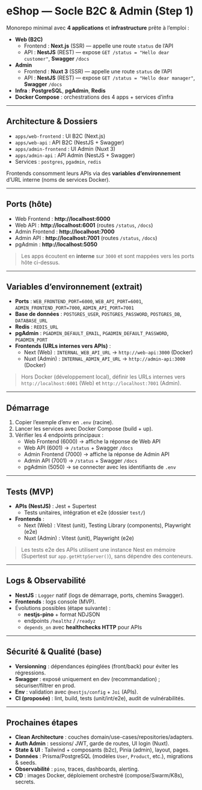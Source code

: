 # eShop — Socle B2C & Admin (Step 1)

Monorepo minimal avec **4 applications** et **infrastructure** prête à l’emploi :

- **Web (B2C)**
  - Frontend : **Next.js** (SSR) — appelle une route `status` de l’API
  - API : **NestJS** (REST) — expose `GET /status = "Hello dear customer"`, **Swagger** `/docs`
- **Admin**
  - Frontend : **Nuxt 3** (SSR) — appelle une route `status` de l’API
  - API : **NestJS** (REST) — expose `GET /status = "Hello dear manager"`, **Swagger** `/docs`
- **Infra** : **PostgreSQL**, **pgAdmin**, **Redis**
- **Docker Compose** : orchestrations des 4 apps + services d’infra

---

## Architecture & Dossiers

- `apps/web-frontend` : UI B2C (Next.js)
- `apps/web-api` : API B2C (NestJS + Swagger)
- `apps/admin-frontend` : UI Admin (Nuxt 3)
- `apps/admin-api` : API Admin (NestJS + Swagger)
- Services : `postgres`, `pgadmin`, `redis`

Frontends consomment leurs APIs via des **variables d’environnement** d’URL interne (noms de services Docker).

---

## Ports (hôte)

- Web Frontend : **http://localhost:6000**
- Web API : **http://localhost:6001** (routes `/status`, `/docs`)
- Admin Frontend : **http://localhost:7000**
- Admin API : **http://localhost:7001** (routes `/status`, `/docs`)
- pgAdmin : **http://localhost:5050**

> Les apps écoutent en **interne** sur `3000` et sont mappées vers les ports hôte ci-dessus.

---

## Variables d’environnement (extrait)

- **Ports** : `WEB_FRONTEND_PORT=6000`, `WEB_API_PORT=6001`, `ADMIN_FRONTEND_PORT=7000`, `ADMIN_API_PORT=7001`
- **Base de données** : `POSTGRES_USER`, `POSTGRES_PASSWORD`, `POSTGRES_DB`, `DATABASE_URL`
- **Redis** : `REDIS_URL`
- **pgAdmin** : `PGADMIN_DEFAULT_EMAIL`, `PGADMIN_DEFAULT_PASSWORD`, `PGADMIN_PORT`
- **Frontends (URLs internes vers APIs)** :
  - Next (Web) : `INTERNAL_WEB_API_URL` → `http://web-api:3000` (Docker)
  - Nuxt (Admin) : `INTERNAL_ADMIN_API_URL` → `http://admin-api:3000` (Docker)

> Hors Docker (développement local), définir les URLs internes vers `http://localhost:6001` (Web) et `http://localhost:7001` (Admin).

---

## Démarrage

1) Copier l’exemple d’env en `.env` (racine).  
2) Lancer les services avec Docker Compose (build + up).  
3) Vérifier les 4 endpoints principaux :
   - Web Frontend (6000) → affiche la réponse de Web API
   - Web API (6001) → `/status` + Swagger `/docs`
   - Admin Frontend (7000) → affiche la réponse de Admin API
   - Admin API (7001) → `/status` + Swagger `/docs`
   - pgAdmin (5050) → se connecter avec les identifiants de `.env`

---

## Tests (MVP)

- **APIs (NestJS)** : Jest + Supertest  
  - Tests unitaires, intégration et e2e (dossier `test/`)
- **Frontends** :
  - Next (Web) : Vitest (unit), Testing Library (components), Playwright (e2e)
  - Nuxt (Admin) : Vitest (unit), Playwright (e2e)

> Les tests e2e des APIs utilisent une instance Nest en mémoire (Supertest sur `app.getHttpServer()`), sans dépendre des conteneurs.

---

## Logs & Observabilité

- **NestJS** : `Logger` natif (logs de démarrage, ports, chemins Swagger).  
- **Frontends** : logs console (MVP).  
- Évolutions possibles (étape suivante) :
  - **nestjs-pino** + format NDJSON
  - endpoints `/healthz` / `/readyz`
  - `depends_on` avec **healthchecks HTTP** pour APIs

---

## Sécurité & Qualité (base)

- **Versionning** : dépendances épinglées (front/back) pour éviter les régressions.
- **Swagger** : exposé uniquement en dev (recommandation) ; sécuriser/filtrer en prod.
- **Env** : validation avec `@nestjs/config` + `Joi` (APIs).
- **CI (proposée)** : lint, build, tests (unit/int/e2e), audit de vulnérabilités.

---

## Prochaines étapes

- **Clean Architecture** : couches domain/use-cases/repositories/adapters.
- **Auth Admin** : sessions/ JWT, garde de routes, UI login (Nuxt).
- **State & UI** : Tailwind + composants (b2c), Pinia (admin), layout, pages.
- **Données** : Prisma/PostgreSQL (modèles `User`, `Product`, etc.), migrations & seeds.
- **Observabilité** : `pino`, traces, dashboards, alerting.
- **CD** : images Docker, déploiement orchestré (compose/Swarm/K8s), secrets.
